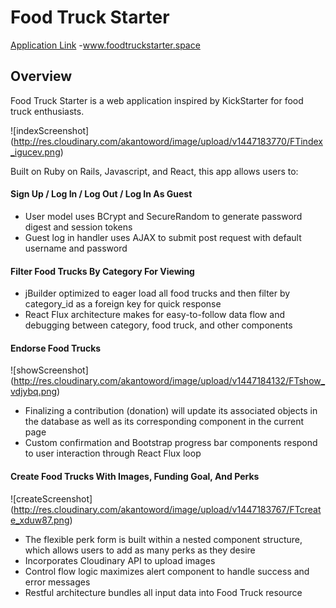 # Food Truck Starter

[Application Link][link] -www.foodtruckstarter.space

[link]: http://www.foodtruckstarter.space

## Overview

Food Truck Starter is a web application inspired by KickStarter for food truck enthusiasts.

![indexScreenshot]
(http://res.cloudinary.com/akantoword/image/upload/v1447183770/FTindex_igucev.png)

Built on Ruby on Rails, Javascript, and React, this app allows users to:

#### Sign Up / Log In / Log Out / Log In As Guest
* User model uses BCrypt and SecureRandom to generate password digest and session tokens
* Guest log in handler uses AJAX to submit post request with default username and password

#### Filter Food Trucks By Category For Viewing
* jBuilder optimized to eager load all food trucks and then filter by category_id as a foreign key for quick response
* React Flux architecture makes for easy-to-follow data flow and debugging between category, food truck, and other components

#### Endorse Food Trucks

![showScreenshot]
(http://res.cloudinary.com/akantoword/image/upload/v1447184132/FTshow_vdjybq.png)

* Finalizing a contribution (donation) will update its associated objects in the database as well as its corresponding component in the current page
* Custom confirmation and Bootstrap progress bar components respond to user interaction through React Flux loop

#### Create Food Trucks With Images, Funding Goal, And Perks

![createScreenshot]
(http://res.cloudinary.com/akantoword/image/upload/v1447183767/FTcreate_xduw87.png)

* The flexible perk form is built within a nested component structure, which allows users to add as many perks as they desire
* Incorporates Cloudinary API to upload images
* Control flow logic maximizes alert component to handle success and error messages
* Restful architecture bundles all input data into Food Truck resource

